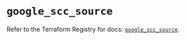# `google_scc_source`

Refer to the Terraform Registry for docs: [`google_scc_source`](https://registry.terraform.io/providers/hashicorp/google-beta/6.16.0/docs/resources/google_scc_source).
